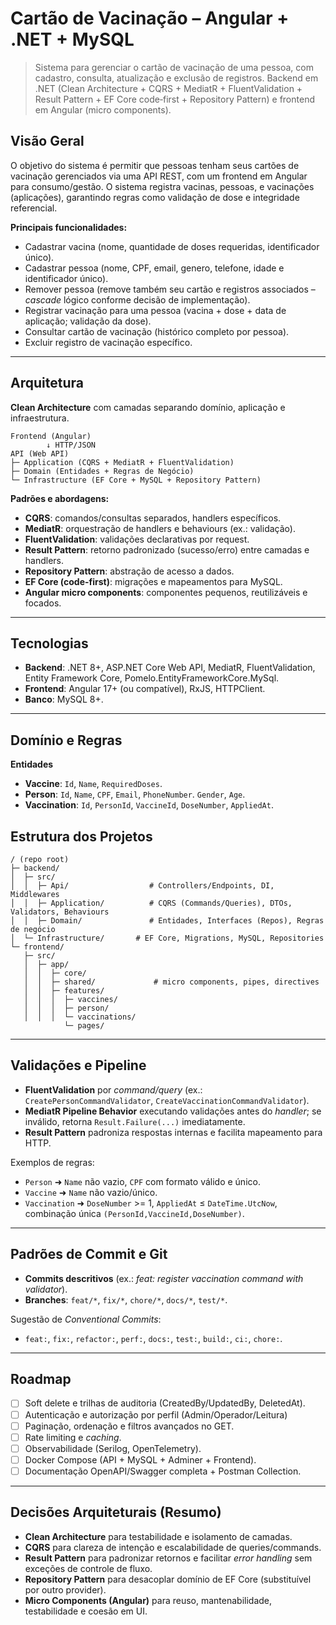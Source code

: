 # Cartão de Vacinação – Angular + .NET + MySQL

> Sistema para gerenciar o cartão de vacinação de uma pessoa, com cadastro, consulta, atualização e exclusão de registros. Backend em .NET (Clean Architecture + CQRS + MediatR + FluentValidation + Result Pattern + EF Core code‑first + Repository Pattern) e frontend em Angular (micro components).

## Visão Geral

O objetivo do sistema é permitir que pessoas tenham seus cartões de vacinação gerenciados via uma API REST, com um frontend em Angular para consumo/gestão. O sistema registra vacinas, pessoas, e vacinações (aplicações), garantindo regras como validação de dose e integridade referencial.

**Principais funcionalidades:**

* Cadastrar vacina (nome, quantidade de doses requeridas, identificador único).
* Cadastrar pessoa (nome, CPF, email, genero, telefone, idade e identificador único).
* Remover pessoa (remove também seu cartão e registros associados – *cascade* lógico conforme decisão de implementação).
* Registrar vacinação para uma pessoa (vacina + dose + data de aplicação; validação da dose).
* Consultar cartão de vacinação (histórico completo por pessoa).
* Excluir registro de vacinação específico.

---

## Arquitetura

**Clean Architecture** com camadas separando domínio, aplicação e infraestrutura.

```
Frontend (Angular)
        ↓ HTTP/JSON
API (Web API)
├─ Application (CQRS + MediatR + FluentValidation)
├─ Domain (Entidades + Regras de Negócio)
└─ Infrastructure (EF Core + MySQL + Repository Pattern)
```

**Padrões e abordagens:**

* **CQRS**: comandos/consultas separados, handlers específicos.
* **MediatR**: orquestração de handlers e behaviours (ex.: validação).
* **FluentValidation**: validações declarativas por request.
* **Result Pattern**: retorno padronizado (sucesso/erro) entre camadas e handlers.
* **Repository Pattern**: abstração de acesso a dados.
* **EF Core (code-first)**: migrações e mapeamentos para MySQL.
* **Angular micro components**: componentes pequenos, reutilizáveis e focados.

---

## Tecnologias

* **Backend**: .NET 8+, ASP.NET Core Web API, MediatR, FluentValidation, Entity Framework Core, Pomelo.EntityFrameworkCore.MySql.
* **Frontend**: Angular 17+ (ou compatível), RxJS, HTTPClient.
* **Banco**: MySQL 8+.
---

## Domínio e Regras

**Entidades**

* **Vaccine**: `Id`, `Name`, `RequiredDoses`.
* **Person**: `Id`, `Name`, `CPF`, `Email`, `PhoneNumber`. `Gender`, `Age`.
* **Vaccination**: `Id`, `PersonId`, `VaccineId`, `DoseNumber`, `AppliedAt`.

## Estrutura dos Projetos

```
/ (repo root)
├─ backend/
│  ├─ src/
│  │  ├─ Api/                  # Controllers/Endpoints, DI, Middlewares
│  │  ├─ Application/          # CQRS (Commands/Queries), DTOs, Validators, Behaviours
│  │  ├─ Domain/               # Entidades, Interfaces (Repos), Regras de negócio
│  └─ Infrastructure/       # EF Core, Migrations, MySQL, Repositories
└─ frontend/
   ├─ src/
   │  ├─ app/
   │  │  ├─ core/
   │  │  ├─ shared/             # micro components, pipes, directives
   │  │  ├─ features/
   │  │  │  ├─ vaccines/
   │  │  │  ├─ person/
   │  │  │  └─ vaccinations/
            └─ pages/
```

---

## Validações e Pipeline

* **FluentValidation** por *command/query* (ex.: `CreatePersonCommandValidator`, `CreateVaccinationCommandValidator`).
* **MediatR Pipeline Behavior** executando validações antes do *handler*; se inválido, retorna `Result.Failure(...)` imediatamente.
* **Result Pattern** padroniza respostas internas e facilita mapeamento para HTTP.

Exemplos de regras:

* `Person` ➜ `Name` não vazio, `CPF` com formato válido e único.
* `Vaccine` ➜ `Name` não vazio/único.
* `Vaccination` ➜ `DoseNumber` >= 1, `AppliedAt` ≤ `DateTime.UtcNow`, combinação única `(PersonId,VaccineId,DoseNumber)`.

---

## Padrões de Commit e Git

* **Commits descritivos** (ex.: *feat: register vaccination command with validator*).
* **Branches**: `feat/*`, `fix/*`, `chore/*`, `docs/*`, `test/*`.

Sugestão de *Conventional Commits*:

* `feat:`, `fix:`, `refactor:`, `perf:`, `docs:`, `test:`, `build:`, `ci:`, `chore:`.

---

## Roadmap

* [ ] Soft delete e trilhas de auditoria (CreatedBy/UpdatedBy, DeletedAt).
* [ ] Autenticação e autorização por perfil (Admin/Operador/Leitura)
* [ ] Paginação, ordenação e filtros avançados no GET.
* [ ] Rate limiting e *caching*.
* [ ] Observabilidade (Serilog, OpenTelemetry).
* [ ] Docker Compose (API + MySQL + Adminer + Frontend).
* [ ] Documentação OpenAPI/Swagger completa + Postman Collection.

---

## Decisões Arquiteturais (Resumo)

* **Clean Architecture** para testabilidade e isolamento de camadas.
* **CQRS** para clareza de intenção e escalabilidade de queries/commands.
* **Result Pattern** para padronizar retornos e facilitar *error handling* sem exceções de controle de fluxo.
* **Repository Pattern** para desacoplar domínio de EF Core (substituível por outro provider).
* **Micro Components (Angular)** para reuso, mantenabilidade, testabilidade e coesão em UI.
